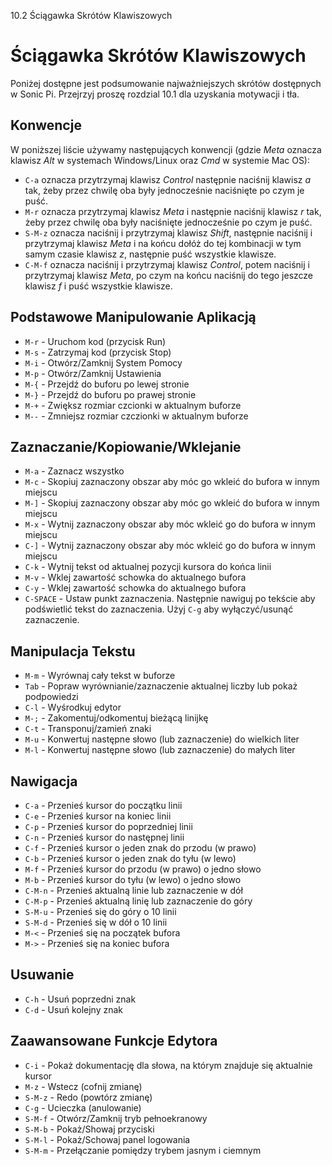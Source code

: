 10.2 Ściągawka Skrótów Klawiszowych

# Ściągawka Skrótów Klawiszowych

Poniżej dostępne jest podsumowanie najważniejszych skrótów dostępnych 
w Sonic Pi. Przejrzyj proszę rozdzial 10.1 dla uzyskania motywacji 
i tła.

## Konwencje

W poniższej liście używamy następujących konwencji (gdzie *Meta* oznacza klawisz 
*Alt* w systemach Windows/Linux oraz *Cmd* w systemie Mac OS):

* `C-a` oznacza przytrzymaj klawisz *Control* następnie naciśnij klawisz *a* tak, żeby przez chwilę oba były jednocześnie 
  naciśnięte po czym je puść.
* `M-r` oznacza przytrzymaj klawisz *Meta* i następnie naciśnij klawisz *r* tak, żeby przez chwilę oba były naciśnięte 
  jednocześnie po czym je puść.
* `S-M-z` oznacza naciśnij i przytrzymaj klawisz *Shift*, następnie naciśnij i przytrzymaj klawisz *Meta* i na końcu 
  dołóż do tej kombinacji w tym samym czasie klawisz *z*, następnie puść wszystkie klawisze.
* `C-M-f` oznacza naciśnij i przytrzymaj klawisz *Control*, potem naciśnij i przytrzymaj klawisz *Meta*, po czym 
  na końcu naciśnij do tego jeszcze klawisz *f* i puść wszystkie klawisze.

## Podstawowe Manipulowanie Aplikacją

* `M-r` - Uruchom kod (przycisk Run)
* `M-s` - Zatrzymaj kod (przycisk Stop)
* `M-i` - Otwórz/Zamknij System Pomocy
* `M-p` - Otwórz/Zamknij Ustawienia
* `M-{` - Przejdź do buforu po lewej stronie
* `M-}` - Przejdź do buforu po prawej stronie
* `M-+` - Zwiększ rozmiar czcionki w aktualnym buforze
* `M--` - Zmniejsz rozmiar czczionki w aktualnym buforze

## Zaznaczanie/Kopiowanie/Wklejanie

* `M-a`     - Zaznacz wszystko
* `M-c`     - Skopiuj zaznaczony obszar aby móc go wkleić do bufora w innym miejscu
* `M-]`     - Skopiuj zaznaczony obszar aby móc go wkleić do bufora w innym miejscu
* `M-x`     - Wytnij zaznaczony obszar aby móc wkleić go do bufora w innym miejscu
* `C-]`     - Wytnij zaznaczony obszar aby móc wkleić go do bufora w innym miejscu
* `C-k`     - Wytnij tekst od aktualnej pozycji kursora do końca linii
* `M-v`     - Wklej zawartość schowka do aktualnego bufora
* `C-y`     - Wklej zawartość schowka do aktualnego bufora
* `C-SPACE` - Ustaw punkt zaznaczenia. Następnie nawiguj po tekście aby podświetlić tekst do zaznaczenia. 
              Użyj `C-g` aby wyłączyć/usunąć zaznaczenie.


## Manipulacja Tekstu

* `M-m` - Wyrównaj cały tekst w buforze
* `Tab` - Popraw wyrównianie/zaznaczenie aktualnej liczby lub pokaż podpowiedzi
* `C-l` - Wyśrodkuj edytor
* `M-;` - Zakomentuj/odkomentuj bieżącą linijkę
* `C-t` - Transponuj/zamień znaki
* `M-u` - Konwertuj następne słowo (lub zaznaczenie) do wielkich liter
* `M-l` - Konwertuj następne słowo (lub zaznaczenie) do małych liter


## Nawigacja

* `C-a`   - Przenieś kursor do początku linii
* `C-e`   - Przenieś kursor na koniec linii
* `C-p`   - Przenieś kursor do poprzedniej linii
* `C-n`   - Przenieś kursor do następnej linii
* `C-f`   - Przenieś kursor o jeden znak do przodu (w prawo)
* `C-b`   - Przenieś kursor o jeden znak do tyłu (w lewo)
* `M-f`   - Przenieś kursor do przodu (w prawo) o jedno słowo
* `M-b`   - Przenieś kursor do tyłu (w lewo) o jedno słowo
* `C-M-n` - Przenieś aktualną linie lub zaznaczenie w dół
* `C-M-p` - Przenieś aktualną linię lub zaznaczenie do góry
* `S-M-u` - Przenieś się do góry o 10 linii
* `S-M-d` - Przenieś się w dół o 10 linii
* `M-<`   - Przenieś się na początek bufora
* `M->`   - Przenieś się na koniec bufora


## Usuwanie

* `C-h` - Usuń poprzedni znak
* `C-d` - Usuń kolejny znak


## Zaawansowane Funkcje Edytora

* `C-i`   - Pokaż dokumentację dla słowa, na którym znajduje się aktualnie kursor
* `M-z`   - Wstecz (cofnij zmianę)
* `S-M-z` - Redo (powtórz zmianę)
* `C-g`   - Ucieczka (anulowanie)
* `S-M-f` - Otwórz/Zamknij tryb pełnoekranowy
* `S-M-b` - Pokaż/Showaj przyciski
* `S-M-l` - Pokaż/Schowaj panel logowania
* `S-M-m` - Przełączanie pomiędzy trybem jasnym i ciemnym



